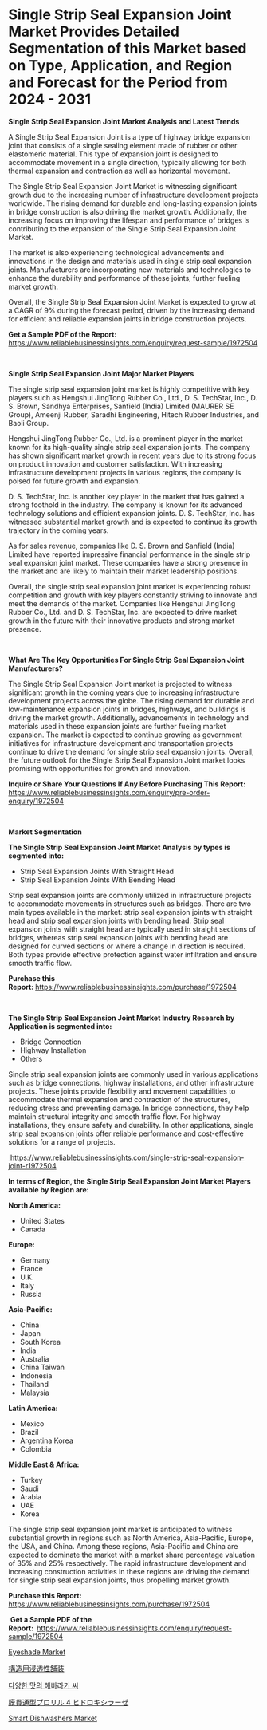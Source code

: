 <p><h1>Single Strip Seal Expansion Joint Market Provides Detailed Segmentation of this Market based on Type, Application, and Region and Forecast for the Period from 2024 - 2031</h1></p><p><strong>Single Strip Seal Expansion Joint Market Analysis and Latest Trends</strong></p>
<p><p>A Single Strip Seal Expansion Joint is a type of highway bridge expansion joint that consists of a single sealing element made of rubber or other elastomeric material. This type of expansion joint is designed to accommodate movement in a single direction, typically allowing for both thermal expansion and contraction as well as horizontal movement.</p><p>The Single Strip Seal Expansion Joint Market is witnessing significant growth due to the increasing number of infrastructure development projects worldwide. The rising demand for durable and long-lasting expansion joints in bridge construction is also driving the market growth. Additionally, the increasing focus on improving the lifespan and performance of bridges is contributing to the expansion of the Single Strip Seal Expansion Joint Market.</p><p>The market is also experiencing technological advancements and innovations in the design and materials used in single strip seal expansion joints. Manufacturers are incorporating new materials and technologies to enhance the durability and performance of these joints, further fueling market growth.</p><p>Overall, the Single Strip Seal Expansion Joint Market is expected to grow at a CAGR of 9% during the forecast period, driven by the increasing demand for efficient and reliable expansion joints in bridge construction projects.</p></p>
<p><strong>Get a Sample PDF of the Report:&nbsp;</strong> <a href="https://www.reliablebusinessinsights.com/enquiry/request-sample/1972504">https://www.reliablebusinessinsights.com/enquiry/request-sample/1972504</a></p>
<p>&nbsp;</p>
<p><strong>Single Strip Seal Expansion Joint Major Market Players</strong></p>
<p><p>The single strip seal expansion joint market is highly competitive with key players such as Hengshui JingTong Rubber Co., Ltd., D. S. TechStar, Inc., D. S. Brown, Sandhya Enterprises, Sanfield (India) Limited (MAURER SE Group), Ameenji Rubber, Saradhi Engineering, Hitech Rubber Industries, and Baoli Group.</p><p>Hengshui JingTong Rubber Co., Ltd. is a prominent player in the market known for its high-quality single strip seal expansion joints. The company has shown significant market growth in recent years due to its strong focus on product innovation and customer satisfaction. With increasing infrastructure development projects in various regions, the company is poised for future growth and expansion.</p><p>D. S. TechStar, Inc. is another key player in the market that has gained a strong foothold in the industry. The company is known for its advanced technology solutions and efficient expansion joints. D. S. TechStar, Inc. has witnessed substantial market growth and is expected to continue its growth trajectory in the coming years.</p><p>As for sales revenue, companies like D. S. Brown and Sanfield (India) Limited have reported impressive financial performance in the single strip seal expansion joint market. These companies have a strong presence in the market and are likely to maintain their market leadership positions.</p><p>Overall, the single strip seal expansion joint market is experiencing robust competition and growth with key players constantly striving to innovate and meet the demands of the market. Companies like Hengshui JingTong Rubber Co., Ltd. and D. S. TechStar, Inc. are expected to drive market growth in the future with their innovative products and strong market presence.</p></p>
<p>&nbsp;</p>
<p><strong>What Are The Key Opportunities For Single Strip Seal Expansion Joint Manufacturers?</strong></p>
<p><p>The Single Strip Seal Expansion Joint market is projected to witness significant growth in the coming years due to increasing infrastructure development projects across the globe. The rising demand for durable and low-maintenance expansion joints in bridges, highways, and buildings is driving the market growth. Additionally, advancements in technology and materials used in these expansion joints are further fueling market expansion. The market is expected to continue growing as government initiatives for infrastructure development and transportation projects continue to drive the demand for single strip seal expansion joints. Overall, the future outlook for the Single Strip Seal Expansion Joint market looks promising with opportunities for growth and innovation.</p></p>
<p><strong>Inquire or Share Your Questions If Any Before Purchasing This Report:</strong> <a href="https://www.reliablebusinessinsights.com/enquiry/pre-order-enquiry/1972504">https://www.reliablebusinessinsights.com/enquiry/pre-order-enquiry/1972504</a></p>
<p>&nbsp;</p>
<p><strong>Market Segmentation</strong></p>
<p><strong>The Single Strip Seal Expansion Joint Market Analysis by types is segmented into:</strong></p>
<p><ul><li>Strip Seal Expansion Joints With Straight Head</li><li>Strip Seal Expansion Joints With Bending Head</li></ul></p>
<p><p>Strip seal expansion joints are commonly utilized in infrastructure projects to accommodate movements in structures such as bridges. There are two main types available in the market: strip seal expansion joints with straight head and strip seal expansion joints with bending head. Strip seal expansion joints with straight head are typically used in straight sections of bridges, whereas strip seal expansion joints with bending head are designed for curved sections or where a change in direction is required. Both types provide effective protection against water infiltration and ensure smooth traffic flow.</p></p>
<p><strong>Purchase this Report:&nbsp;</strong><a href="https://www.reliablebusinessinsights.com/purchase/1972504">https://www.reliablebusinessinsights.com/purchase/1972504</a></p>
<p>&nbsp;</p>
<p><strong>The Single Strip Seal Expansion Joint Market Industry Research by Application is segmented into:</strong></p>
<p><ul><li>Bridge Connection</li><li>Highway Installation</li><li>Others</li></ul></p>
<p><p>Single strip seal expansion joints are commonly used in various applications such as bridge connections, highway installations, and other infrastructure projects. These joints provide flexibility and movement capabilities to accommodate thermal expansion and contraction of the structures, reducing stress and preventing damage. In bridge connections, they help maintain structural integrity and smooth traffic flow. For highway installations, they ensure safety and durability. In other applications, single strip seal expansion joints offer reliable performance and cost-effective solutions for a range of projects.</p></p>
<p><a href="https://www.reliablebusinessinsights.com/single-strip-seal-expansion-joint-r1972504">&nbsp;https://www.reliablebusinessinsights.com/single-strip-seal-expansion-joint-r1972504</a></p>
<p><strong>In terms of Region, the Single Strip Seal Expansion Joint Market Players available by Region are:</strong></p>
<p>
    <p> <strong> North America: </strong>
        <ul>
            <li>United States</li>
            <li>Canada</li>
        </ul>
        </p> 
    <p> <strong> Europe: </strong>
        <ul>
            <li>Germany</li>
            <li>France</li>
            <li>U.K.</li>
            <li>Italy</li>
            <li>Russia</li>
        </ul>
        </p> 
    <p> <strong> Asia-Pacific: </strong>
        <ul>
            <li>China</li>
            <li>Japan</li>
            <li>South Korea</li>
            <li>India</li>
            <li>Australia</li>
            <li>China Taiwan</li>
            <li>Indonesia</li>
            <li>Thailand</li>
            <li>Malaysia</li>
        </ul>
        </p> 
    <p> <strong> Latin America: </strong>
        <ul>
            <li>Mexico</li>
            <li>Brazil</li>
            <li>Argentina Korea</li>
            <li>Colombia</li>
        </ul>
        </p> 
    <p> <strong> Middle East & Africa: </strong>
        <ul>
            <li>Turkey</li>
            <li>Saudi</li>
            <li>Arabia</li>
            <li>UAE</li>
            <li>Korea</li>
        </ul>
    </p>
    </p>
<p><p>The single strip seal expansion joint market is anticipated to witness substantial growth in regions such as North America, Asia-Pacific, Europe, the USA, and China. Among these regions, Asia-Pacific and China are expected to dominate the market with a market share percentage valuation of 35% and 25% respectively. The rapid infrastructure development and increasing construction activities in these regions are driving the demand for single strip seal expansion joints, thus propelling market growth.</p></p>
<p><strong>Purchase this Report: </strong><a href="https://www.reliablebusinessinsights.com/purchase/1972504">https://www.reliablebusinessinsights.com/purchase/1972504</a></p>
<p>&nbsp;<strong>Get a Sample PDF of the Report:&nbsp;&nbsp;</strong><a href="https://www.reliablebusinessinsights.com/enquiry/request-sample/1972504">https://www.reliablebusinessinsights.com/enquiry/request-sample/1972504</a></p>
<p><strong></strong></p>
<p><p><a href="https://github.com/labibmmn112/Market-Research-Report-List-1/blob/main/eyeshade-market.md">Eyeshade Market</a></p><p><a href="https://github.com/charm854/Market-Research-Report-List-1/blob/main/7114574142653.md">構造用浸透性舗装</a></p><p><a href="https://github.com/RonSpencer61/Market-Research-Report-List-1/blob/main/7096298150416.md">다양한 맛의 해바라기 씨</a></p><p><a href="https://github.com/LeanneBruen2023/Market-Research-Report-List-2/blob/main/7314946142652.md">膜貫通型プロリル 4 ヒドロキシラーゼ</a></p><p><a href="https://github.com/vregtldg37/Market-Research-Report-List-1/blob/main/smart-dishwashers-market.md">Smart Dishwashers Market</a></p></p>